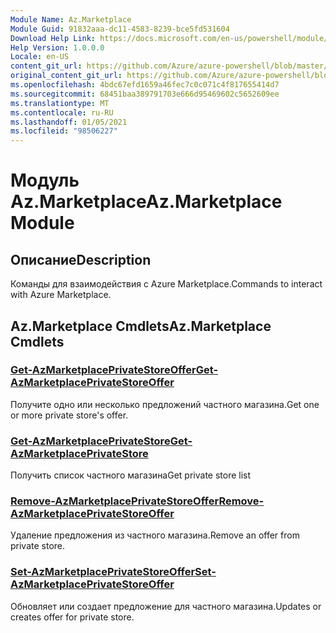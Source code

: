 ```yaml
---
Module Name: Az.Marketplace
Module Guid: 91832aaa-dc11-4583-8239-bce5fd531604
Download Help Link: https://docs.microsoft.com/en-us/powershell/module/az.marketplace
Help Version: 1.0.0.0
Locale: en-US
content_git_url: https://github.com/Azure/azure-powershell/blob/master/src/Marketplace/Marketplace/help/Az.Marketplace.md
original_content_git_url: https://github.com/Azure/azure-powershell/blob/master/src/Marketplace/Marketplace/help/Az.Marketplace.md
ms.openlocfilehash: 4bdc67efd1659a46fec7c0c071c4f817655414d7
ms.sourcegitcommit: 68451baa389791703e666d95469602c5652609ee
ms.translationtype: MT
ms.contentlocale: ru-RU
ms.lasthandoff: 01/05/2021
ms.locfileid: "98506227"
---
```

# <span data-ttu-id="52a4e-101">Модуль Az.Marketplace</span><span class="sxs-lookup"><span data-stu-id="52a4e-101">Az.Marketplace Module</span></span>
## <span data-ttu-id="52a4e-102">Описание</span><span class="sxs-lookup"><span data-stu-id="52a4e-102">Description</span></span>
<span data-ttu-id="52a4e-103">Команды для взаимодействия с Azure Marketplace.</span><span class="sxs-lookup"><span data-stu-id="52a4e-103">Commands to interact with Azure Marketplace.</span></span>

## <span data-ttu-id="52a4e-104">Az.Marketplace Cmdlets</span><span class="sxs-lookup"><span data-stu-id="52a4e-104">Az.Marketplace Cmdlets</span></span>
### [<span data-ttu-id="52a4e-105">Get-AzMarketplacePrivateStoreOffer</span><span class="sxs-lookup"><span data-stu-id="52a4e-105">Get-AzMarketplacePrivateStoreOffer</span></span>](Get-AzMarketplacePrivateStoreOffer.md)
<span data-ttu-id="52a4e-106">Получите одно или несколько предложений частного магазина.</span><span class="sxs-lookup"><span data-stu-id="52a4e-106">Get one or more private store's offer.</span></span>

### [<span data-ttu-id="52a4e-107">Get-AzMarketplacePrivateStore</span><span class="sxs-lookup"><span data-stu-id="52a4e-107">Get-AzMarketplacePrivateStore</span></span>](Get-AzMarketplacePrivateStore.md)
<span data-ttu-id="52a4e-108">Получить список частного магазина</span><span class="sxs-lookup"><span data-stu-id="52a4e-108">Get private store list</span></span>

### [<span data-ttu-id="52a4e-109">Remove-AzMarketplacePrivateStoreOffer</span><span class="sxs-lookup"><span data-stu-id="52a4e-109">Remove-AzMarketplacePrivateStoreOffer</span></span>](Remove-AzMarketplacePrivateStoreOffer.md)
<span data-ttu-id="52a4e-110">Удаление предложения из частного магазина.</span><span class="sxs-lookup"><span data-stu-id="52a4e-110">Remove an offer from private store.</span></span>

### [<span data-ttu-id="52a4e-111">Set-AzMarketplacePrivateStoreOffer</span><span class="sxs-lookup"><span data-stu-id="52a4e-111">Set-AzMarketplacePrivateStoreOffer</span></span>](Set-AzMarketplacePrivateStoreOffer.md)
<span data-ttu-id="52a4e-112">Обновляет или создает предложение для частного магазина.</span><span class="sxs-lookup"><span data-stu-id="52a4e-112">Updates or creates offer for private store.</span></span>

